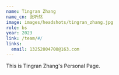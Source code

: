 ```yaml
---
name: Tingran Zhang
name_cn: 张听然
image: images/headshots/tingran_zhang.jpg
role: bs
year: 2023
link: /team/#/
links:
  email: 13252004700@163.com
---
```


This is Tingran Zhang's Personal Page.
